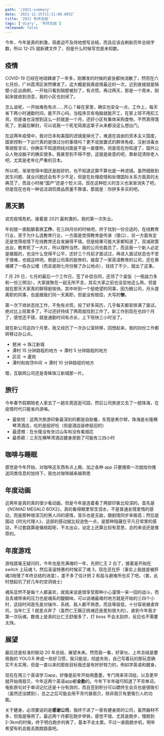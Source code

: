 ```yaml
---
path: '/2021-summary'
date: '2021-12-25T21:31:08.005Z'
title: '2021 年终总结'
tags: ['diary', '年终总结']
released: false
---
```


今年，今年是真的刺激，简直迫不及待地想写总结，而且应该会刷新历年总结字数，所以 12-25 就新建文件了，但是什么时候写完是未知数。

## 疫情

COVID-19 已经在地球肆虐了一年多，刚爆发的时候的紧张都快消散了，然而在六七月份，广州荔湾区突然爆发了。这大概是我离疫情最近的一次，近到直接就是隔壁小区出病例，一开始只看到隔壁被封了，有点慌，再过两天，那是一个周末，刚起床就收到消息，我的小区也封闭了。

怎么说呢，一开始难免有点……开心？躲在家里，确实也安全一点，工作上，每天省下两小时通勤时间，能不开心吗，当程序员有电脑就能开工，在家上班不用扣工资。但是谁也没想到这么一封就是一个月，还好小区有集体采购食物，不然真得饿死了。到最后解封，可以说我一个死宅简直这辈子从来都没这么想出门。

在这两年疫情中，我对日本和美国的滤镜是掉光了，难道在自由的资本主义国度，国家控制一下出行真的是很过分的事情吗？更不说放置式的群体免疫、注射消毒水等弱智言论，你确实不知道网线对面是不是一直傻狗，但是现在你知道了，国外公众人物没脑子的确实很多。我甚至到不得不想，这就是故意的吧，靠新冠清除老人吧，尤其是老年化严重的日本。

所以吧，渐渐觉得中国还是挺好的，也不知道这算不算也是一种滤镜。虽然细致到民生问题、就业问题还会有不少不足，但是在处理疫情和处理国际关系方面真的太典范了，而且小时候“国产”还是个贬义词，现在这种贬义的含义也渐渐消失了吧，但是现在也有一种说法调侃商品质量不靠谱，那就是：你拼多多买的吧。

## 黑天鹅

说完疫情危机，接着是 2021 最刺激的，我的第一次失业。

年初就一直酝酿着换**工作**，在三四月份的时候吧，终于找到一份合适的，在线教育行业，至于为什么选教育行业，一方面是觉得教育是传承（借口），另一方面肯定还是觉得疫情下在线教育还会发展得不错。但是结果可能大家都知道了，双减政策出台，教育死了一大片，所以理所当然，我的公司也裁员了，而且我一个新人必定是被裁的，也没什么觉得不公平，还好三个月前才面试过，再进入面试状态也不至于很难，也就这样吧。倒是公司真的挺惨的，接盘了一家英语教育的公司，还在黄埔建了一栋办公楼（而且是刚七月份搬了办公地点），钱烧了不少，就出了这事。

7 月 29 日，七月的最后一个工作日，签了补偿合同，还领了个盒饭（一瓶益力多和一份三明治），大家就聚在一起无所不言，其实大家之前也没显地这么熟，但是就在那天大家真的聊得挺愉快。其中听到一个挺绝望的同事，因为搬公司，月头提离职的同事，也是跟我们同一天离职，但是没有赔偿，大写的**惨**。

第一次下岗状态找工作，不免有点慌，投了好多简历，几乎每天都安排满了面试，绝对比上班累多了，不过还好持续了两周就找到工作了。新工作到现在也四个月了，感觉还不错，就是通勤时间有点长，上下班快三小时没了。

就在新公司这四个月里，我又经历了一次办公室转移，回想起来，我的四份工作都转移过办公点。

- 琶洲 -> 珠江新城
- 潭村 15 分钟路程的地方 -> 潭村 5 分钟路程的地方
- 区庄 -> 暹岗
- 潭村和岗顶中间 -> 潭村 10 分钟路程的地方

嗯，互联网公司还是青睐珠江新城那一片。

## 旅行

今年春节假期陪老人家去了一趟东莞逛逛可园，然后公司旅游又去了一趟珠海，在疫情时代只能省内游咯。

- 最愉悦：这两次旅游印象最深刻的都是自助餐，东莞是希尔顿，珠海是长隆横琴湾酒店，吃的是挺好吃（但是酒店装修挺旧的）
- 最遗憾：在长隆没有坐过山车和没有看烟花
- 最奇葩：三天在横琴湾酒店健身房跑了可能有三四小时

## 咖啡与睡眠

感觉是今年开始，对咖啡这东西有点上瘾，加之各种 app 只要搜索一次就给你推送同类信息的加持下，我也对咖啡越来越熟悉

## 年度动画

近两年是真的真的很少看动画，但是今年是连着看了两部印象比较深的。首先是《NOMAD MEGALO BOX2》，真的看得眼里常含泪水，不是普通友情爱情的感动，而是那种很深沉的男人间的感情，音乐也是无敌，跟剧情同步率极高；然后是国动《时光代理人》，这部的感动就比较逊色一点，是那种隐藏在平凡日常里的感动，不过套路算是循规蹈矩，不太出众，设定上还算比较有意思，总的来说还是推荐的。

## 年度游戏

游戏就毫无疑问的，今年也是充满魂的一年，先把仁王 2 白了，接着是开始在 switch 上玩魂 1，然后圣诞特惠的时候买了魂 3，现在还在肝（事实上我就是被肝魂3拖慢了年终总结的进度），差不多了估计把 2 和盐与避难所也买了吧。（害，此时想起坑了好几年的空洞骑士）

魂系显然不是每个人都喜欢，就我来说是很享受那种小心谨慎一来一回的战斗，而且丢魂带来的压力也是魂系的醍醐味。可以说魂最难的地方就是开始的三四个小时，这段时间首先是对操作、系统、敌人都不熟悉，而且等级低，十分容易被虐弃坑，当年仁王 1 就差点弃了（虽然仁王跟正统魂还是差别很大的）。直到今年我才第一次玩魂，数值上是真的比仁王舒服多了，打 boss 不会太刮痧，反应也不需要太快。

## 展望

最后还是标准的联动 20 年总结，展望未来。然而我一看，好家伙，上年总结是要用我的 YOLO.R 养成一些好习惯，我只能说，彻底失败，自己写着玩的那玩意确实不太实用，但是一直以来的那些目标我还是有好好努力的，例如学英语和健身。

现在在用三个英语学习app，好像是前年开始用墨墨，专门用来背词组，以及更早就开始用扇贝，今年这两个英语app都**全勤**的。今年下半年碰巧知道了不背单词，电影原句对于单词记忆还是十分有效的，而且签到积分可以嫖终生会员也是很吸引（虽然还没嫖到），总之之后可能会用不背代替扇贝，除非扇贝有更吸引人的功能。

关于健身，必须要说的是**感谢公司**，我终于进了一家有健身房的公司，虽然器材不多，但我是够用了。最近两个月都在跑步举铁，感觉不错，尤其是跑步，慢跑到2-3km的时候，终于明白跑步的爽了，基本不会太累。不过一直跑跑步机，明年希望有机会能去跑跑路面吧。